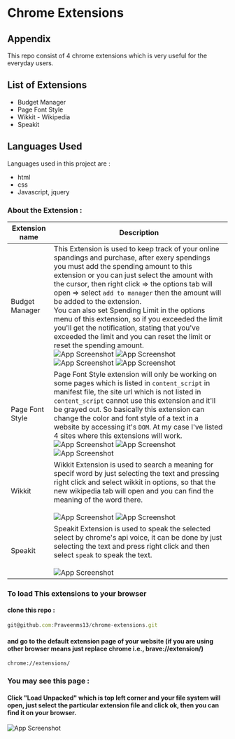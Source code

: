 # Chrome Extensions


## Appendix

This repo consist of 4 chrome extensions which is very useful for the everyday users.
## List of Extensions
- Budget Manager
- Page Font Style
- Wikkit - Wikipedia
- Speakit

## Languages Used

Languages used in this project are :

- html
- css
- Javascript, jquery

### About the Extension : 

| Extension name | Description |
| ------ | ------ |
| Budget Manager | This Extension is used to keep track of your online spandings and purchase, after exery spendings you must add the spending amount to this extension or you can just select the amount with the cursor, then right click => the options tab will open => select `add to manager` then the amount will be added to the extension.<br> You can also set Spending Limit in the options menu of this extension, so if you exceeded the limit you'll get the notification, stating that you've exceeded the limit and you can reset the limit or reset the spending amount.<br>![App Screenshot](images/bm1.png) ![App Screenshot](images/bm2.png) ![App Screenshot](images/bm3.png) ![App Screenshot](images/bm4.png) |
| Page Font Style | Page Font Style extension will only be working on some pages which is listed in `content_script` in manifest file, the site url which is not listed in `content_script` cannot use this extension and it'll be grayed out. So basically this extension can change the color and font style of a text in a website by accessing it's `DOM`. At my case I've listed 4 sites where this extensions will work.<br>![App Screenshot](images/pf1.png) ![App Screenshot](images/pf2.png) ![App Screenshot](images/pf3.png)  |
| Wikkit | Wikkit Extension is used to search a meaning for specif word by just selecting the text and pressing right click and select wikkit in options, so that the new wikipedia tab will open and you can find the meaning of the word there. <br><br> ![App Screenshot](images/wi1.png) ![App Screenshot](images/wi2.png)|
| Speakit | Speakit Extension is used to speak the selected select by chrome's api voice, it can be done by just selecting the text and press right click and then select `speak` to speak the text. <br><br> ![App Screenshot](images/sp1.png) |


### To load This extensions to your browser
#### clone this repo : 

```javascript
git@github.com:Praveenms13/chrome-extensions.git
```

#### and go to the default extension page of your website (if you are using other browser means just replace chrome i.e., brave://extension/)
```
chrome://extensions/
```

### You may see this page : 
#### Click "Load Unpacked" which is top left corner and your file system will open, just select the particular extension file and click ok, then you can find it on your browser.

![App Screenshot](images/page.png)


